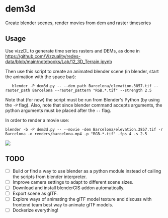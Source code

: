 
dem3d
=====

Create blender scenes, render movies from dem and raster timeseries


## Usage

Use vizzDL to generate time series rasters and DEMs, as done in https://github.com/Vizzuality/redes-data/blob/main/notebooks/Lab/12_3D_Terrain.ipynb

Then use this script to create an animated blender scene (in blender, start the animation with the space bar):

```shell
   blender -P dem3d.py -- --dem_path Barcelona/elevation.3857.tif --raster_path Barcelona --raster_pattern "RGB.*.tif" --strength 2.5
```

Note that (for now) the script must be run from Blender's Python (by using the `-P` flag). Also, note that since blender command accepts arguments, the python arguments must be placed after the `--` flag.

In order to render a movie use:

```shell
blender -b -P dem3d.py -- --movie -dem Barcelona/elevation.3857.tif -r Barcelona -o renders/barcelona.mp4 -p "RGB.*.tif" -fps 4 -s 2.5
```
![](https://github.com/vizzTools/dem3d/blob/master/docs/dem3d_example.gif)

## TODO

- [ ] Build or find a way to use blender as a python module instead of calling the scripts from blender interpreter.
- [ ] Improve camera settings to adapt to different scene sizes.
- [ ] Download and install blenderGIS addon automatically.
- [ ] Export scene as glTF.
- [ ] Explore ways of animating the glTF model texture and discuss with frontend team best way to animate glTF models.
- [ ] Dockerize everything!
